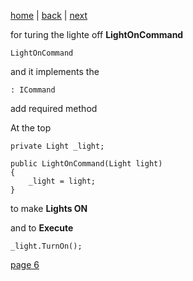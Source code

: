 [home](./page01.md) | [back](./page04.md) | [next](./page06.md)

 for turing the lighte off **LightOnCommand**
```
LightOnCommand
```
and it implements the
```
: ICommand
```

add required method

At the top
```
private Light _light;

public LightOnCommand(Light light)
{
    _light = light;
}
```
to make **Lights ON**

and to **Execute**
```
_light.TurnOn();
```


[page 6](./page06.md)
